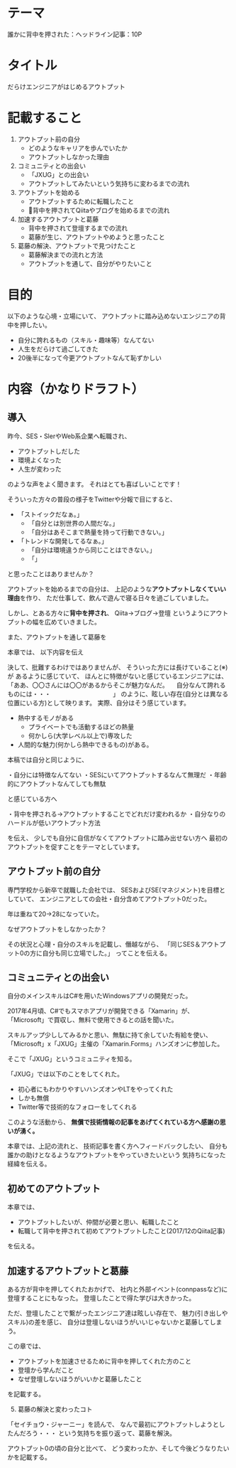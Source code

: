 # テーマ
誰かに背中を押された：ヘッドライン記事：10P

# タイトル
だらけエンジニアがはじめるアウトプット

# 記載すること
1. アウトプット前の自分
   - どのようなキャリアを歩んでいたか
   - アウトプットしなかった理由
2. コミュニティとの出会い
   - 「JXUG」との出会い
   - アウトプットしてみたいという気持ちに変わるまでの流れ
3. アウトプットを始める
   - アウトプットするために転職したこと
   - 背中を押されてQiitaやブログを始めるまでの流れ
4. 加速するアウトプットと葛藤
   - 背中を押されて登壇するまでの流れ
   - 葛藤が生じ、アウトプットやめようと思ったこと
5. 葛藤の解決、アウトプットで見つけたこと
   - 葛藤解決までの流れと方法
   - アウトプットを通して、自分がやりたいこと

# 目的
以下のような心境・立場にいて、
アウトプットに踏み込めないエンジニアの背中を押したい。

- 自分に誇れるもの（スキル・趣味等）なんてない
- 人生をだらけて過ごしてきた
- 20後半になって今更アウトプットなんて恥ずかしい

# 内容（かなりドラフト）

## 導入
昨今、SES・SlerやWeb系企業へ転職され、

- アウトプットしだした
- 環境よくなった
- 人生が変わった

のような声をよく聞きます。
それはとても喜ばしいことです！

そういった方々の普段の様子をTwitterや分報で目にすると、

- 「ストイックだなぁ。」
  - 「自分とは別世界の人間だな。」
  - 「自分はあそこまで熱量を持って行動できない。」
- 「トレンドな開発してるなぁ。」
  - 「自分は環境違うから同じことはできない。」
  - 「」

と思ったことはありませんか？

アウトプットを始めるまでの自分は、
上記のような**アウトプットしなくていい理由**を作り、
ただ仕事して、飲んで遊んで寝る日々を過ごしていました。

しかし、とある方々に**背中を押され**、
Qiita→ブログ→登壇 というようにアウトプットの幅を広めていきました。

また、アウトプットを通して葛藤を

本章では、
以下内容を伝え

決して、批難するわけではありませんが、
そういった方には長けていること(※)が
あるように感じていて、
ほんとに特徴がないと感じているエンジニアには、
「ああ、〇〇さんには〇〇があるからそこが魅力なんだ。
　自分なんて誇れるものには・・・　　　　　　　　　　」
のように、眩しい存在(自分とは異なる位置にいる方)として映ります。
実際、自分はそう感じています。

- 熱中するモノがある
  - プライベートでも活動するほどの熱量
  - 何かしら(大学レベル以上で)専攻した
- 人間的な魅力(何かしら熱中できるもの)がある。

本稿では自分と同じように、

・自分には特徴なんてない
・SESにいてアウトプットするなんて無理だ
・年齢的にアウトプットなんてしても無駄

と感じている方へ

・背中を押される→アウトプットすることでどれだけ変われるか
・自分なりのハードルが低いアウトプット方法

を伝え、
少しでも自分に自信がなくてアウトプットに踏み出せない方へ
最初のアウトプットを促すことをテーマとしています。

## アウトプット前の自分

専門学校から新卒で就職した会社では、
SESおよびSE(マネジメント)を目標としていて、
エンジニアとしての会社・自分含めてアウトプット0だった。

年は重ねて20→28になっていた。

なぜアウトプットをしなかったか？

その状況と心理・自分のスキルを記載し、僭越ながら、
「同じSES＆アウトプット0の方に自分も同じ立場でした。」
ってことを伝える。

## コミュニティとの出会い

自分のメインスキルはC#を用いたWindowsアプリの開発だった。

2017年4月頃、C#でもスマホアプリが開発できる「Xamarin」が、
「Microsoft」で買収し、無料で使用できるとの話を聞いた。

スキルアップ少ししてみるかと思い、無駄に持て余していた有給を使い、
「Microsoft」x「JXUG」主催の「Xamarin.Forms」ハンズオンに参加した。

そこで「JXUG」というコミュニティを知る。

「JXUG」では以下のことをしてくれた。

- 初心者にもわかりやすいハンズオンやLTをやってくれた
- しかも無償
- Twitter等で技術的なフォローをしてくれる

このような活動から、
**無償で技術情報の記事をあげてくれている方へ感謝の思いが湧く。**

本章では、上記の流れと、
技術記事を書く方へフィードバックしたい、
自分も誰かの助けとなるようなアウトプットをやっていきたいという
気持ちになった経緯を伝える。

## 初めてのアウトプット

本章では、

- アウトプットしたいが、仲間が必要と思い、転職したこと
- 転職して背中を押されて初めてアウトプットしたこと(2017/12のQiita記事)

を伝える。

##  加速するアウトプットと葛藤

ある方が背中を押してくれたおかげで、
社内と外部イベント(connpassなど)に登壇することにもなった。
登壇したことで得た学びは大きかった。

ただ、登壇したことで繋がったエンジニア達は眩しい存在で、
魅力(引き出しやスキル)の差を感じ、
自分は登壇しないほうがいいじゃないかと葛藤してしまう。

この章では、

- アウトプットを加速させるために背中を押してくれた方のこと
- 登壇から学んだこと
- なぜ登壇しないほうがいいかと葛藤したこと

を記載する。

5. 葛藤の解決と変わったコト

「セイチョウ・ジャーニー」を読んで、
なんで最初にアウトプットしようとしたんだろう・・・
という気持ちを振り返って、葛藤を解決。

アウトプット0の頃の自分と比べて、
どう変わったか、そして今後どうなりたいかを記載する。
